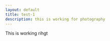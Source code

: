 ```yaml
---
layout: default
title: test-1
description: this is working for photography
---
```


This is working rihgt